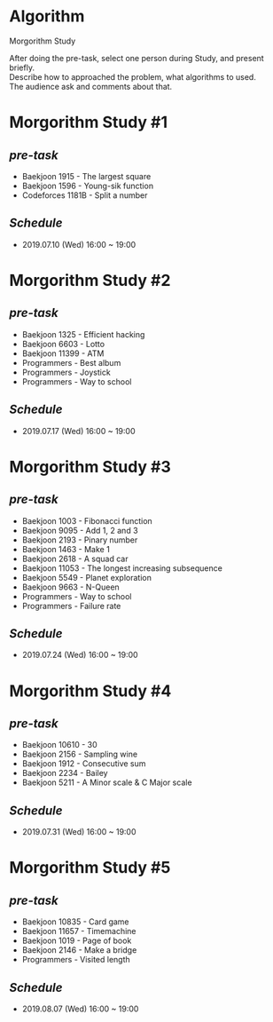 # Algorithm  
Morgorithm Study  

After doing the pre-task, select one person during Study, and present briefly.  
Describe how to approached the problem, what algorithms to used.  
The audience ask and comments about that.

# Morgorithm Study #1  
## *pre-task*  
+ Baekjoon 1915 - The largest square  
+ Baekjoon 1596 - Young-sik function  
+ Codeforces 1181B - Split a number  

## *Schedule*  
+ 2019.07.10 (Wed) 16:00 ~ 19:00  

# Morgorithm Study #2  
## *pre-task*  
+ Baekjoon 1325 - Efficient hacking  
+ Baekjoon 6603 - Lotto  
+ Baekjoon 11399 - ATM  
+ Programmers - Best album  
+ Programmers - Joystick  
+ Programmers - Way to school 

## *Schedule*  
+ 2019.07.17 (Wed) 16:00 ~ 19:00

# Morgorithm Study #3
## *pre-task*
+ Baekjoon 1003 - Fibonacci function
+ Baekjoon 9095 - Add 1, 2 and 3
+ Baekjoon 2193 - Pinary number
+ Baekjoon 1463 - Make 1
+ Baekjoon 2618 - A squad car
+ Baekjoon 11053 - The longest increasing subsequence
+ Baekjoon 5549 - Planet exploration
+ Baekjoon 9663 - N-Queen
+ Programmers - Way to school
+ Programmers - Failure rate

## *Schedule*  
+ 2019.07.24 (Wed) 16:00 ~ 19:00

# Morgorithm Study #4
## *pre-task*
+ Baekjoon 10610 - 30
+ Baekjoon 2156 -  Sampling wine
+ Baekjoon 1912 - Consecutive sum
+ Baekjoon 2234 - Bailey
+ Baekjoon 5211 - A Minor scale & C Major scale


## *Schedule*  
+ 2019.07.31 (Wed) 16:00 ~ 19:00

# Morgorithm Study #5
## *pre-task*
+ Baekjoon 10835 - Card game
+ Baekjoon 11657 -  Timemachine
+ Baekjoon 1019 - Page of book
+ Baekjoon 2146 - Make a bridge
+ Programmers - Visited length


## *Schedule*  
+ 2019.08.07 (Wed) 16:00 ~ 19:00

